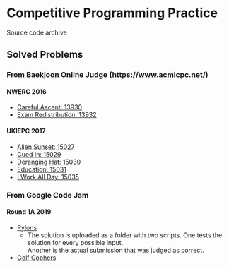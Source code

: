 # Competitive Programming Practice
Source code archive

## Solved Problems
### From Baekjoon Online Judge (https://www.acmicpc.net/)
#### NWERC 2016
* [Careful Ascent: 13930](https://www.acmicpc.net/problem/13930)
* [Exam Redistribution: 13932](https://www.acmicpc.net/problem/13932)
#### UKIEPC 2017
* [Alien Sunset: 15027](https://www.acmicpc.net/problem/15027)
* [Cued In: 15029](https://www.acmicpc.net/problem/15029)
* [Deranging Hat: 15030](https://www.acmicpc.net/problem/15030)
* [Education: 15031](https://www.acmicpc.net/problem/15031)
* [I Work All Day: 15035](https://www.acmicpc.net/problem/15035)
### From Google Code Jam  
#### Round 1A 2019
* [Pylons](https://codingcompetitions.withgoogle.com/codejam/round/0000000000051635)
    * The solution is uploaded as a folder with two scripts. One tests the solution for every possible input.  
    Another is the actual submission that was judged as correct.
* [Golf Gophers](https://codingcompetitions.withgoogle.com/codejam/round/0000000000051635)
